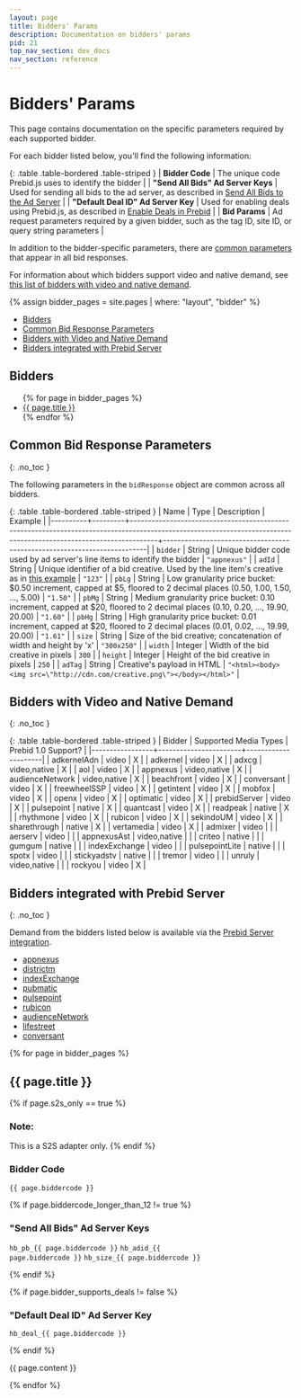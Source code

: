 ```yaml
---
layout: page
title: Bidders' Params
description: Documentation on bidders' params
pid: 21
top_nav_section: dev_docs
nav_section: reference
---
```


<div class="bs-docs-section" markdown="1">

# Bidders' Params

This page contains documentation on the specific parameters required by each supported bidder.

For each bidder listed below, you'll find the following information:

{: .table .table-bordered .table-striped }
| **Bidder Code**                     | The unique code Prebid.js uses to identify the bidder                                                                                         |
| **"Send All Bids" Ad Server Keys**  | Used for sending all bids to the ad server, as described in [Send All Bids to the Ad Server]({{site.baseurl}}/adops/send-all-bids-adops.html) |
| **"Default Deal ID" Ad Server Key** | Used for enabling deals using Prebid.js, as described in [Enable Deals in Prebid]({{site.baseurl}}/adops/deals.html)                          |
| **Bid Params**                      | Ad request parameters required by a given bidder, such as the tag ID, site ID, or query string parameters                                     |

In addition to the bidder-specific parameters, there are <a href="#common-bidresponse">common parameters</a> that appear in all bid responses.

For information about which bidders support video and native demand, see <a href="#bidder-video-native">this list of bidders with video and native demand</a>.

{% assign bidder_pages = site.pages | where: "layout", "bidder" %}

- [Bidders](#bidders)
- [Common Bid Response Parameters](#common-bid-response-parameters)
- [Bidders with Video and Native Demand](#bidders-with-video-and-native-demand)
- [Bidders integrated with Prebid Server](#prebid-server-bidders)

## Bidders

<ul>
{% for page in bidder_pages %}
<li>
<a href="#{{ page.biddercode }}">{{ page.title }}</a>
</li>
{% endfor %}
</ul>

</div>

<div class="bs-docs-section" markdown="1">

<a name="common-bidresponse"></a>

## Common Bid Response Parameters
{: .no_toc }

The following parameters in the `bidResponse` object are common across all bidders.

{: .table .table-bordered .table-striped }
| Name     | Type    | Description                                                                                                                                                       | Example                                                                 |
|----------+---------+-------------------------------------------------------------------------------------------------------------------------------------------------------------------+-------------------------------------------------------------------------|
| `bidder` | String  | Unique bidder code used by ad server's line items to identify the bidder                                                                                          | `"appnexus"`                                                            |
| `adId`   | String  | Unique identifier of a bid creative. Used by the line item's creative as in [this example]({{site.baseurl}}/adops/send-all-bids-adops.html#step-3-add-a-creative) | `"123"`                                                                 |
| `pbLg`   | String  | Low granularity price bucket: $0.50 increment, capped at $5, floored to 2 decimal places (0.50, 1.00, 1.50, ..., 5.00)                                            | `"1.50"`                                                                |
| `pbMg`   | String  | Medium granularity price bucket: 0.10 increment, capped at $20, floored to 2 decimal places (0.10, 0.20, ..., 19.90, 20.00)                                       | `"1.60"`                                                                |
| `pbHg`   | String  | High granularity price bucket: 0.01 increment, capped at $20, floored to 2 decimal places (0.01, 0.02, ..., 19.99, 20.00)                                         | `"1.61"`                                                                |
| `size`   | String  | Size of the bid creative; concatenation of width and height by 'x'                                                                                                | `"300x250"`                                                             |
| `width`  | Integer | Width of the bid creative in pixels                                                                                                                               | `300`                                                                   |
| `height` | Integer | Height of the bid creative in pixels                                                                                                                              | `250`                                                                   |
| `adTag`  | String  | Creative's payload in HTML                                                                                                                                        | `"<html><body><img src=\"http://cdn.com/creative.png\"></body></html>"` |

<a name="bidders-with-video-and-native-demand"></a>
<a name="bidder-video-native"></a>

## Bidders with Video and Native Demand
{: .no_toc }

{: .table .table-bordered .table-striped }
| Bidder          | Supported Media Types | Prebid 1.0 Support? |
|-----------------+-----------------------+---------------------|
| adkernelAdn     | video                 | X                   |
| adkernel        | video                 | X                   |
| adxcg           | video,native          | X                   |
| aol             | video                 | X                   |
| appnexus        | video,native          | X                   |
| audienceNetwork | video,native          | X                   |
| beachfront      | video                 | X                   |
| conversant      | video                 | X                   |
| freewheelSSP    | video                 | X                   |
| getintent       | video                 | X                   |
| mobfox          | video                 | X                   |
| openx           | video                 | X                   |
| optimatic       | video                 | X                   |
| prebidServer    | video                 | X                   |
| pulsepoint      | native                | X                   |
| quantcast       | video                 | X                   |
| readpeak        | native                | X                   |
| rhythmone       | video                 | X                   |
| rubicon         | video                 | X                   |
| sekindoUM       | video                 | X                   |
| sharethrough    | native                | X                   |
| vertamedia      | video                 | X                   |
| admixer         | video                 |                     |
| aerserv         | video                 |                     |
| appnexusAst     | video,native          |                     |
| criteo          | native                |                     |
| gumgum          | native                |                     |
| indexExchange   | video                 |                     |
| pulsepointLite  | native                |                     |
| spotx           | video                 |                     |
| stickyadstv     | native                |                     |
| tremor          | video                 |                     |
| unruly          | video,native          |                     |
| rockyou         | video                 | X                   |

<a name="prebid-server-bidders"></a>

## Bidders integrated with Prebid Server
{: .no_toc }

Demand from the bidders listed below is available via the [Prebid Server integration]({{site.baseurl}}/dev-docs/get-started-with-prebid-server.html).

- [appnexus](https://github.com/prebid/prebid-server/blob/master/pbs_light.go#L740)
- [districtm](https://github.com/prebid/prebid-server/blob/master/pbs_light.go#L741)
- [indexExchange](https://github.com/prebid/prebid-server/blob/master/pbs_light.go#L742)
- [pubmatic](https://github.com/prebid/prebid-server/blob/master/pbs_light.go#L743)
- [pulsepoint](https://github.com/prebid/prebid-server/blob/master/pbs_light.go#L744)
- [rubicon](https://github.com/prebid/prebid-server/blob/master/pbs_light.go#L745)
- [audienceNetwork](https://github.com/prebid/prebid-server/blob/master/pbs_light.go#L747)
- [lifestreet](https://github.com/prebid/prebid-server/blob/master/pbs_light.go#L748)
- [conversant](https://github.com/prebid/prebid-server/blob/master/pbs_light.go#L749)
</div>

{% for page in bidder_pages %}

<div class="bs-docs-section" markdown="1">
<h2><a name="{{ page.biddercode }}" />{{ page.title }}</h2>

{% if page.s2s_only == true %}  
<h3>Note:</h3> This is a S2S adapter only.
{% endif %}

<h3>Bidder Code</h3>

<code>{{ page.biddercode }}</code>

{% if page.biddercode_longer_than_12 != true %}

<h3>"Send All Bids" Ad Server Keys</h3>

<code>hb_pb_{{ page.biddercode }}</code>
<code>hb_adid_{{ page.biddercode }}</code>
<code>hb_size_{{ page.biddercode }}</code>

{% endif %}

{% if page.bidder_supports_deals != false %}

<h3>"Default Deal ID" Ad Server Key</h3>

<code>hb_deal_{{ page.biddercode }}</code>

{% endif %}

{{ page.content }}

</div>

{% endfor %}
